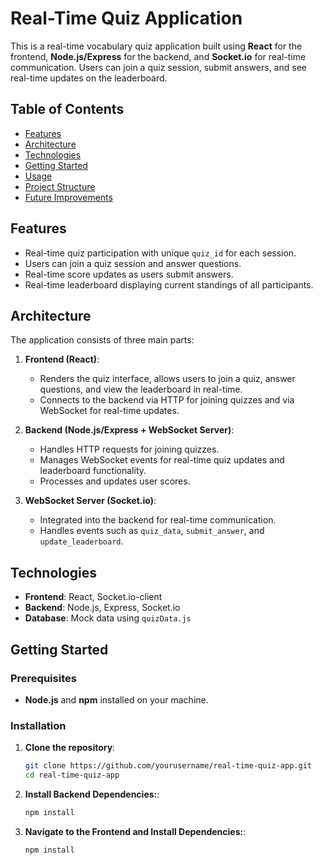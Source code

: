 # Real-Time Quiz Application

This is a real-time vocabulary quiz application built using **React** for the frontend, **Node.js/Express** for the backend, and **Socket.io** for real-time communication. Users can join a quiz session, submit answers, and see real-time updates on the leaderboard.

## Table of Contents

- [Features](#features)
- [Architecture](#architecture)
- [Technologies](#technologies)
- [Getting Started](#getting-started)
- [Usage](#usage)
- [Project Structure](#project-structure)
- [Future Improvements](#future-improvements)

## Features

- Real-time quiz participation with unique `quiz_id` for each session.
- Users can join a quiz session and answer questions.
- Real-time score updates as users submit answers.
- Real-time leaderboard displaying current standings of all participants.

## Architecture

The application consists of three main parts:

1. **Frontend (React)**:
   - Renders the quiz interface, allows users to join a quiz, answer questions, and view the leaderboard in real-time.
   - Connects to the backend via HTTP for joining quizzes and via WebSocket for real-time updates.
  
2. **Backend (Node.js/Express + WebSocket Server)**:
   - Handles HTTP requests for joining quizzes.
   - Manages WebSocket events for real-time quiz updates and leaderboard functionality.
   - Processes and updates user scores.

3. **WebSocket Server (Socket.io)**:
   - Integrated into the backend for real-time communication.
   - Handles events such as `quiz_data`, `submit_answer`, and `update_leaderboard`.

## Technologies

- **Frontend**: React, Socket.io-client
- **Backend**: Node.js, Express, Socket.io
- **Database**: Mock data using `quizData.js`

## Getting Started

### Prerequisites

- **Node.js** and **npm** installed on your machine.

### Installation

1. **Clone the repository**:
   ```bash
   git clone https://github.com/yourusername/real-time-quiz-app.git
   cd real-time-quiz-app
   
2. **Install Backend Dependencies:**:
   ```bash
   npm install
   
3. **Navigate to the Frontend and Install Dependencies:**:
   ```bash
   npm install
